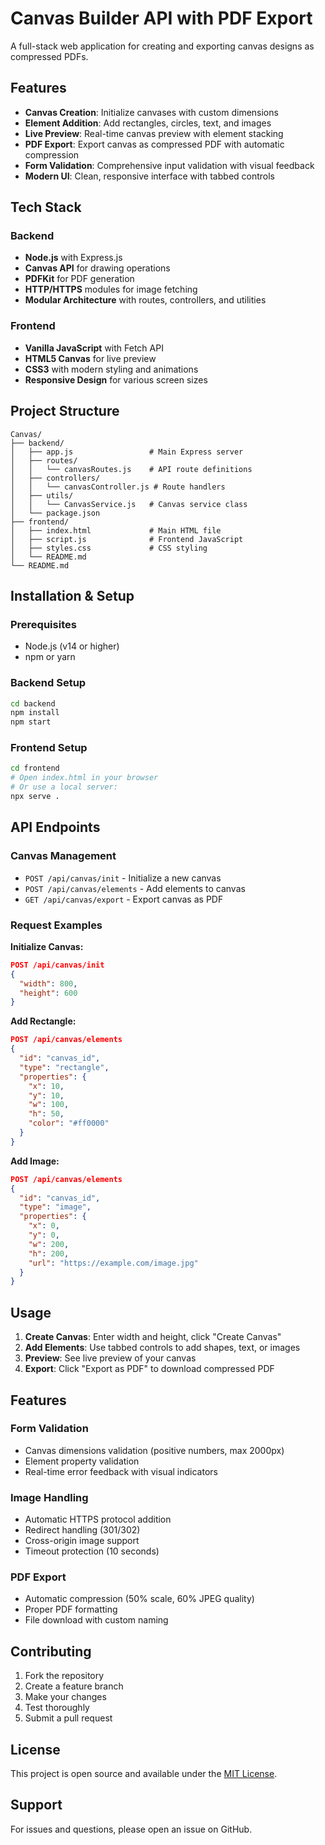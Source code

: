 # Canvas Builder API with PDF Export

A full-stack web application for creating and exporting canvas designs as compressed PDFs.

## Features

- **Canvas Creation**: Initialize canvases with custom dimensions
- **Element Addition**: Add rectangles, circles, text, and images
- **Live Preview**: Real-time canvas preview with element stacking
- **PDF Export**: Export canvas as compressed PDF with automatic compression
- **Form Validation**: Comprehensive input validation with visual feedback
- **Modern UI**: Clean, responsive interface with tabbed controls

## Tech Stack

### Backend
- **Node.js** with Express.js
- **Canvas API** for drawing operations
- **PDFKit** for PDF generation
- **HTTP/HTTPS** modules for image fetching
- **Modular Architecture** with routes, controllers, and utilities

### Frontend
- **Vanilla JavaScript** with Fetch API
- **HTML5 Canvas** for live preview
- **CSS3** with modern styling and animations
- **Responsive Design** for various screen sizes

## Project Structure

```
Canvas/
├── backend/
│   ├── app.js                 # Main Express server
│   ├── routes/
│   │   └── canvasRoutes.js    # API route definitions
│   ├── controllers/
│   │   └── canvasController.js # Route handlers
│   ├── utils/
│   │   └── CanvasService.js   # Canvas service class
│   └── package.json
├── frontend/
│   ├── index.html             # Main HTML file
│   ├── script.js              # Frontend JavaScript
│   ├── styles.css             # CSS styling
│   └── README.md
└── README.md
```

## Installation & Setup

### Prerequisites
- Node.js (v14 or higher)
- npm or yarn

### Backend Setup
```bash
cd backend
npm install
npm start
```

### Frontend Setup
```bash
cd frontend
# Open index.html in your browser
# Or use a local server:
npx serve .
```

## API Endpoints

### Canvas Management
- `POST /api/canvas/init` - Initialize a new canvas
- `POST /api/canvas/elements` - Add elements to canvas
- `GET /api/canvas/export` - Export canvas as PDF

### Request Examples

**Initialize Canvas:**
```json
POST /api/canvas/init
{
  "width": 800,
  "height": 600
}
```

**Add Rectangle:**
```json
POST /api/canvas/elements
{
  "id": "canvas_id",
  "type": "rectangle",
  "properties": {
    "x": 10,
    "y": 10,
    "w": 100,
    "h": 50,
    "color": "#ff0000"
  }
}
```

**Add Image:**
```json
POST /api/canvas/elements
{
  "id": "canvas_id",
  "type": "image",
  "properties": {
    "x": 0,
    "y": 0,
    "w": 200,
    "h": 200,
    "url": "https://example.com/image.jpg"
  }
}
```

## Usage

1. **Create Canvas**: Enter width and height, click "Create Canvas"
2. **Add Elements**: Use tabbed controls to add shapes, text, or images
3. **Preview**: See live preview of your canvas
4. **Export**: Click "Export as PDF" to download compressed PDF

## Features

### Form Validation
- Canvas dimensions validation (positive numbers, max 2000px)
- Element property validation
- Real-time error feedback with visual indicators

### Image Handling
- Automatic HTTPS protocol addition
- Redirect handling (301/302)
- Cross-origin image support
- Timeout protection (10 seconds)

### PDF Export
- Automatic compression (50% scale, 60% JPEG quality)
- Proper PDF formatting
- File download with custom naming

## Contributing

1. Fork the repository
2. Create a feature branch
3. Make your changes
4. Test thoroughly
5. Submit a pull request

## License

This project is open source and available under the [MIT License](LICENSE).

## Support

For issues and questions, please open an issue on GitHub. 